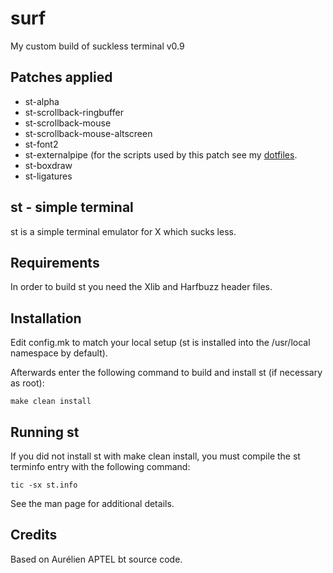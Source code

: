 # surf
My custom build of suckless terminal v0.9

## Patches applied

* st-alpha
* st-scrollback-ringbuffer
* st-scrollback-mouse
* st-scrollback-mouse-altscreen
* st-font2
* st-externalpipe (for the scripts used by this patch see my [dotfiles](https://github.com/fabioesantos/Dotfiles).
* st-boxdraw
* st-ligatures

## st - simple terminal

st is a simple terminal emulator for X which sucks less.


## Requirements

In order to build st you need the Xlib and Harfbuzz header files.


## Installation

Edit config.mk to match your local setup (st is installed into
the /usr/local namespace by default).

Afterwards enter the following command to build and install st (if
necessary as root):

    make clean install


## Running st

If you did not install st with make clean install, you must compile
the st terminfo entry with the following command:

    tic -sx st.info

See the man page for additional details.

## Credits

Based on Aurélien APTEL <aurelien dot aptel at gmail dot com> bt source code.
